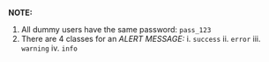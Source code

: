 **NOTE:**

1. All dummy users have the same password: `pass_123`
2. There are 4 classes for an *ALERT MESSAGE:*
    i. `success`
    ii. `error`
    iii. `warning`
    iv. `info`
